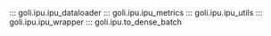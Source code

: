 ::: goli.ipu.ipu_dataloader
::: goli.ipu.ipu_metrics
::: goli.ipu.ipu_utils
::: goli.ipu.ipu_wrapper
::: goli.ipu.to_dense_batch

